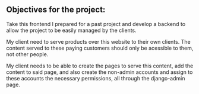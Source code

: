 ## Objectives for the project:

Take this frontend I prepared for a past project and develop a backend to allow the project to be easily managed by the clients.

My client need to serve products over this website to their own clients. The content served to these paying customers should only be acessible to them, not other people. 

My client needs to be able to create the pages to serve this content, add the content to said page, and also create the non-admin accounts and assign to these accounts the necessary permissions, all through the django-admin page. 

 
